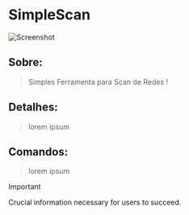 # SimpleScan

![Screenshot ](assets/icon.ico)

## Sobre:

> Simples Ferramenta para Scan de Redes !

## Detalhes:
> lorem ipsum

## Comandos:
> lorem ipsum

> [!IMPORTANT]
> Crucial information necessary for users to succeed.

